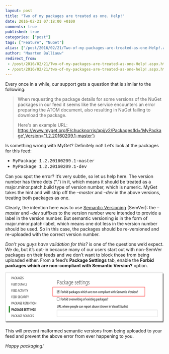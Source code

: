 ```yaml
---
layout: post
title: "Two of my packages are treated as one. Help!"
date: 2016-02-21 07:18:00 +0100
comments: true
published: true
categories: ["post"]
tags: ["Feature", "NuGet"]
alias: ["/post/2016/02/21/Two-of-my-packages-are-treated-as-one-Help!.aspx", "/post/2016/02/21/two-of-my-packages-are-treated-as-one-help!.aspx"]
author: "Maarten Balliauw"
redirect_from:
 - /post/2016/02/21/Two-of-my-packages-are-treated-as-one-Help!.aspx.html
 - /post/2016/02/21/two-of-my-packages-are-treated-as-one-help!.aspx.html
---
```


<p>Every once in a while, our support gets a question that is similar to the following:</p> 

<blockquote> <p>When requesting the package details for some versions of the NuGet packages in our feed it seems like the service encounters an error preparing the ATOM document, also resulting in NuGet failing to download the package.</p> <p>Here's an example URL: <a href="https://www.myget.org/F/chucknorris/api/v2/Packages(Id='MyPackage',Version='1.2.20160209.1-master')">https://www.myget.org/F/chucknorris/api/v2/Packages(Id='MyPackage',Version='1.2.20160209.1-master')</a><br></p>

</blockquote>

 <p>Is something wrong with MyGet? Definitely not! Let’s look at the packages for this feed:</p> <ul> <li><font face="Courier New">MyPackage 1.2.20160209.1-master</font></li> <li><font face="Courier New">MyPackage 1.2.20160209.1-dev</font></li></ul> <p>Can you spot the error? It’s very subtle, so let us help here. The version number has three dots (“.”) in it, which means it should be treated as a major.minor.patch.build type of version number, which is numeric. MyGet takes the hint and will strip off the –<em>master</em> and –<em>dev</em> in the above versions, treating both packages as one.</p> <p>Clearly, the intention here was to use <a href="http://www.semver.org">Semantic Versioning</a> (SemVer): the –<em>master</em> and –<em>dev</em> suffixes to the version number were intended to provide a label in the version number. But semantic versioning is in the form of major.minor.patch-label, which means one dot less in the version number should be used. So in this case, the packages should be re-versioned and re-uploaded with the correct version number.</p> <p><em>Don’t you guys have validation for this?</em> is one of the questions we’d expect. We do, but it’s opt-in because many of our users start out with non-SemVer packages on their feeds and we don’t want to block those from being uploaded either. From a feed’s <strong>Package Settings</strong> tab, enable the <strong>Forbid packages which are non-compliant with Semantic Version?</strong> option.</p> <p><a href="/images/image_134.png"><img width="660" height="159" title="Forbid packages which are non-compliant with Semantic Version? " style="border: 0px currentColor; padding-top: 0px; padding-right: 0px; padding-left: 0px; display: inline; background-image: none;" alt="Forbid packages which are non-compliant with Semantic Version? " src="/images/image_thumb_132.png" border="0"></a></p> <p>This will prevent malformed semantic versions from being uploaded to your feed and prevent the above error from ever happening to you.</p> <p><em>Happy packaging!</em></p>



